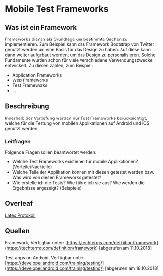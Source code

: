 # Mobile Test Frameworks

## Was ist ein Framework
Frameworks dienen als Grundlage um bestimmte Sachen zu implementieren. Zum Beispiel kann das Framework Bootstrap von Twitter genutzt werden um eine Basis für das Design zu haben. Auf diese kann dann weiter aufgebaut werden, um das Design zu personalisieren.
Solche Fundamente wurden schon für viele verschiedene Verwendungszwecke entwickelt. Zu diesen zählen, zum Beispiel:
* Application Frameworks
* Web Frameworks
* Test Frameworks
* ...

## Beschreibung
Innerhalb der Vertiefung werden nur Test Frameworks berücksichtigt, welche für die Testung von mobilen Applikationen auf Android und iOS genutzt werden.

### Leitfragen

Folgende Fragen sollen beantwortet werden:

* Welche Test Frameworks existieren für mobile Applikationen? (Vorteile/Nachteile)
* Welche Teile der Applikation können mit diesen getestet werden bzw. Was wird von diesen Frameworks getestet?
* Wie erstelle ich die Tests? Wie führe ich sie aus? Wie werden die Ergebnisse angezeigt? (Beispiele)

## Overleaf
[Latex Protokoll](https://www.overleaf.com/read/xzsmcybkbnvd)

## Quellen
Framework, Verfügbar unter: [https://techterms.com/definition/framework](https://techterms.com/definition/framework) [abgerufen am 11.10.2018]

Test apps on Android, Verfügbar unter: [https://developer.android.com/training/testing/](https://developer.android.com/training/testing/) [abgerufen am 18.10.2018]
